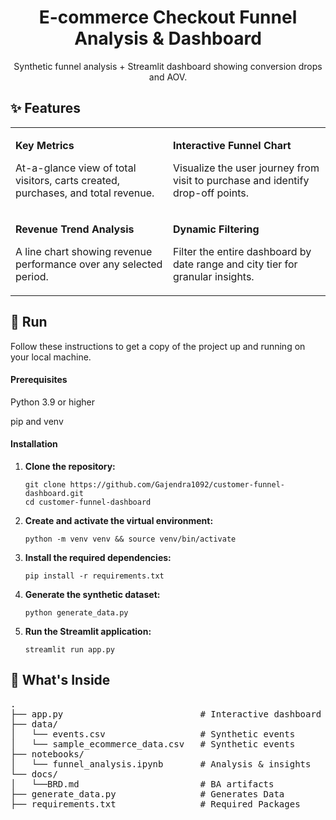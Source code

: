 <div align="center">

<h1><b>E-commerce Checkout Funnel Analysis & Dashboard</b></h1>
Synthetic funnel analysis + Streamlit dashboard showing conversion drops and AOV.

</div>

<h2><b>✨ Features</b></h2>
<table>
<tr>
<td width="50%">
<p><b>Key Metrics</b></p>
<p>At-a-glance view of total visitors, carts created, purchases, and total revenue.</p>
</td>
<td width="50%">
<p><b>Interactive Funnel Chart</b></p>
<p>Visualize the user journey from visit to purchase and identify drop-off points.</p>
</td>
</tr>
<tr>
<td width="50%">
<p><b>Revenue Trend Analysis</b></p>
<p>A line chart showing revenue performance over any selected period.</p>
</td>
<td width="50%">
<p><b>Dynamic Filtering</b></p>
<p>Filter the entire dashboard by date range and city tier for granular insights.</p>
</td>
</tr>
</table>

<h2><b>🚀 Run</b></h2>
Follow these instructions to get a copy of the project up and running on your local machine.

<h4><b>Prerequisites</b></h4>

Python 3.9 or higher

pip and venv

<h4><b>Installation</b></h4>
<ol>
<li><p><b>Clone the repository:</b></p>
<pre><code>git clone https://github.com/Gajendra1092/customer-funnel-dashboard.git
cd customer-funnel-dashboard</code></pre>
</li>
<li><p><b>Create and activate the virtual environment:</b></p>
<pre><code>python -m venv venv && source venv/bin/activate</code></pre>
</li>
<li><p><b>Install the required dependencies:</b></p>
<pre><code>pip install -r requirements.txt</code></pre>
</li>
<li><p><b>Generate the synthetic dataset:</b></p>
<pre><code>python generate_data.py</code></pre>
</li>
<li><p><b>Run the Streamlit application:</b></p>
<pre><code>streamlit run app.py</code></pre>
</li>
</ol>

<h2><b>📂 What's Inside</b></h2>
<pre>
.
├── app.py                          # Interactive dashboard
├── data/
│   └── events.csv                  # Synthetic events
│   └── sample_ecommerce_data.csv   # Synthetic events
├── notebooks/
│   └── funnel_analysis.ipynb       # Analysis & insights
└── docs/
│   └──BRD.md                       # BA artifacts
├── generate_data.py                # Generates Data
├── requirements.txt                # Required Packages
</pre>
